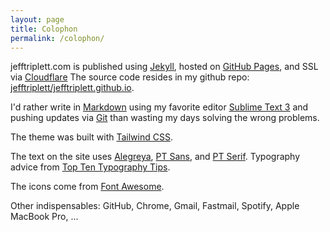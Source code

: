 ```yaml
---
layout: page
title: Colophon
permalink: /colophon/
---
```


jefftriplett.com is published using [Jekyll][], hosted on [GitHub Pages][], and SSL via [Cloudflare][] The source code resides in my github repo: [jefftriplett/jefftriplett.github.io][].

I'd rather write in [Markdown][] using my favorite editor [Sublime Text 3][] and pushing updates via [Git][] than wasting my days solving the wrong problems.

The theme was built with [Tailwind CSS][].

The text on the site uses [Alegreya][], [PT Sans][], and [PT Serif][]. Typography advice from [Top Ten Typography Tips][]. 

The icons come from [Font Awesome][].

Other indispensables: GitHub, Chrome, Gmail, Fastmail, Spotify, Apple MacBook Pro, ...

[Alegreya]: https://fonts.google.com/specimen/Alegreya
[Cloudflare]: https://www.cloudflare.com
[Font Awesome]: http://fontawesome.io/
[GitHub Pages]: https://pages.github.com/
[Git]: https://git-scm.com/
[jefftriplett/jefftriplett.github.io]: https://github.com/jefftriplett/jefftriplett.github.io
[Jekyll]: https://jekyllrb.com/
[Markdown]: https://daringfireball.net/projects/markdown/
[PT Sans]: https://fonts.google.com/specimen/PT+Sans
[PT Serif]: https://fonts.google.com/specimen/PT+Serif
[SASS]: http://sass-lang.com/
[Skeleton-Sass]: https://github.com/whatsnewsaes/Skeleton-Sass
[Skeleton]: http://getskeleton.com/
[Sublime Text 3]: https://www.sublimetext.com/
[Tailwind CSS]: http://tailwindcss.com
[Top Ten Typography Tips]: http://www.toptentypography.tips/
